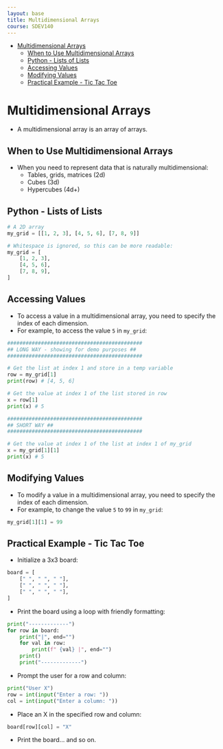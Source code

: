```yaml
---
layout: base
title: Multidimensional Arrays
course: SDEV140
---
```


- [Multidimensional Arrays](#multidimensional-arrays)
  - [When to Use Multidimensional Arrays](#when-to-use-multidimensional-arrays)
  - [Python - Lists of Lists](#python---lists-of-lists)
  - [Accessing Values](#accessing-values)
  - [Modifying Values](#modifying-values)
  - [Practical Example - Tic Tac Toe](#practical-example---tic-tac-toe)

# Multidimensional Arrays

- A multidimensional array is an array of arrays.

## When to Use Multidimensional Arrays

- When you need to represent data that is naturally multidimensional:
  - Tables, grids, matrices (2d)
  - Cubes (3d)
  - Hypercubes (4d+)

## Python - Lists of Lists

```python
# A 2D array
my_grid = [[1, 2, 3], [4, 5, 6], [7, 8, 9]]

# Whitespace is ignored, so this can be more readable:
my_grid = [
    [1, 2, 3],
    [4, 5, 6],
    [7, 8, 9],
]
```

## Accessing Values

- To access a value in a multidimensional array, you need to specify the index of each dimension.
- For example, to access the value `5` in `my_grid`:

```python
############################################
## LONG WAY - showing for demo purposes ##
############################################

# Get the list at index 1 and store in a temp variable
row = my_grid[1]
print(row) # [4, 5, 6]

# Get the value at index 1 of the list stored in row
x = row[1]
print(x) # 5

############################################
## SHORT WAY ##
############################################

# Get the value at index 1 of the list at index 1 of my_grid
x = my_grid[1][1]
print(x) # 5
```

## Modifying Values

- To modify a value in a multidimensional array, you need to specify the index of each dimension.
- For example, to change the value `5` to `99` in `my_grid`:

```python
my_grid[1][1] = 99
```

## Practical Example - Tic Tac Toe

- Initialize a 3x3 board:

```python
board = [
    [" ", " ", " "],
    [" ", " ", " "],
    [" ", " ", " "],
]
```

- Print the board using a loop with friendly formatting:

```python
print("-------------")
for row in board:
    print("|", end="")
    for val in row:
        print(f" {val} |", end="")
    print()
    print("-------------")
```

- Prompt the user for a row and column:

```python
print("User X")
row = int(input("Enter a row: "))
col = int(input("Enter a column: "))
```

- Place an X in the specified row and column:

```python
board[row][col] = "X"
```

- Print the board... and so on.
